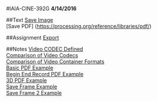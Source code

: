 #IAIA-CINE-392G
**4/14/2016**
  
##Text
[Save Image](https://processing.org/reference/saveFrame_.html)  
[Save PDF] (https://processing.org/reference/libraries/pdf/)  


##Assignment
[Export](../assignment/A11-Export.md)  

##Notes
[Video CODEC Defined](http://encyclopedia2.thefreedictionary.com/video+codec)  
[Comparison of Video Codecs](https://en.wikipedia.org/wiki/Comparison_of_video_codecs)  
[Comparison of Video Container Formats](https://en.wikipedia.org/wiki/Comparison_of_video_container_formats)  
[Basic PDF Example](http://learningprocessing.com/examples/chp21/example-21-01-basic-PDF)  
[Begin End Record PDF Example](http://learningprocessing.com/examples/chp21/example-21-02-begin-end-record-PDF)  
[3D PDF Example](http://learningprocessing.com/examples/chp21/example-21-04-3D-PDF)  
[Save Frame Example](http://learningprocessing.com/examples/chp21/example-21-05-saveFrames)  
[Save Frame 2 Example](http://learningprocessing.com/examples/chp21/example-21-06-saveFrames-2)  
